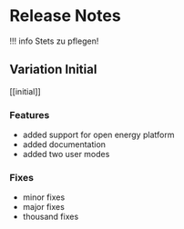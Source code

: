 # Release Notes

!!! info 
    Stets zu pflegen!

## Variation Initial

[[initial]]
### Features
- added support for open energy platform
- added documentation
- added two user modes

### Fixes
- minor fixes
- major fixes
- thousand fixes